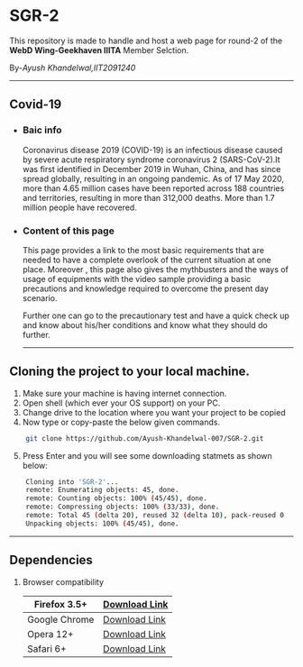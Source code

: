 # SGR-2
This repository is made to handle and host a web page for round-2 of the **WebD Wing-Geekhaven IIITA** Member Selction.

By-*Ayush Khandelwal,IIT2091240*

---

## Covid-19
* ### Baic info
    Coronavirus disease 2019 (COVID-19) is an infectious disease caused by severe acute respiratory syndrome coronavirus 2 (SARS-CoV-2).It was first identified in December 2019 in Wuhan, China, and has since spread globally, resulting in an ongoing pandemic. As of 17 May 2020, more than 4.65 million cases have been reported across 188 countries and territories, resulting in more than 312,000 deaths. More than 1.7 million people have recovered.

* ### Content of this page
    This page provides a link to the most basic requirements that are needed to have a complete overlook of the current situation at one place. Moreover , this page also gives the mythbusters and the ways of usage of equipments with the video sample providing a basic precautions and knowledge required to overcome the present day scenario.

    Further one can go to the precautionary test and have a quick check up and know about his/her conditions and know what they should do further.

    ---
## Cloning the project to your local machine.

1. Make sure your machine is having internet connection.
1. Open shell (which ever your OS support) on your PC.
1. Change drive to the location where you want your project to  be copied
1. Now type or copy-paste the below given commands.
```bash
    git clone https://github.com/Ayush-Khandelwal-007/SGR-2.git
```
5. Press Enter and you will see some downloading statmets as shown below:
```bash
    Cloning into 'SGR-2'...
    remote: Enumerating objects: 45, done.
    remote: Counting objects: 100% (45/45), done.
    remote: Compressing objects: 100% (33/33), done.
    remote: Total 45 (delta 20), reused 32 (delta 10), pack-reused 0
    Unpacking objects: 100% (45/45), done.
```
---

## Dependencies

1. Browser compatibility

    | Firefox 3.5+  | [Download Link](https://www.mozilla.org/en-US/firefox/download/thanks/) |
    |---------------|-------------------------------------------------------------------------|
    | Google Chrome | [Download Link](https://www.mozilla.org/en-US/firefox/download/thanks/) |
    | Opera 12+     | [Download Link](https://www.mozilla.org/en-US/firefox/download/thanks/) |
    | Safari 6+     | [Download Link](https://www.mozilla.org/en-US/firefox/download/thanks/) |
